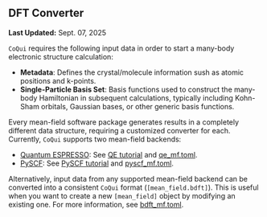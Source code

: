 DFT Converter
-----------------------------------------------

**Last Updated:** Sept. 07, 2025

`CoQui` requires the following input data in order to start a many-body 
electronic structure calculation:  
- **Metadata**: Defines the crystal/molecule information sush as atomic
positions and k-points.
- **Single-Particle Basis Set**: Basis functions used to construct the many-body
  Hamiltonian in subsequent calculations, typically including Kohn-Sham orbitals,
  Gaussian bases, or other generic basis functions.

Every mean-field software package generates results in a completely different
data structure, requiring a customized converter for each. Currently, `CoQui` 
supports two mean-field backends: 
* [Quantum ESPRESSO](https://www.quantum-espresso.org): 
  See [QE tutorial](qe/README.md) and [qe_mf.toml](../mean_field/qe_mf.toml). 
* [PySCF](https://pyscf.org): 
  See [PySCF tutorial](pyscf/README.md) and [pyscf_mf.toml](../mean_field/pyscf_mf.toml).  

Alternatively, input data from any supported mean-field backend can be converted 
into a consistent `CoQui` format (`[mean_field.bdft]`). This is useful when you want 
to create a new `[mean_field]` object by modifying an existing one. 
For more information, see [bdft_mf.toml](../mean_field/bdft_mf.toml). 
